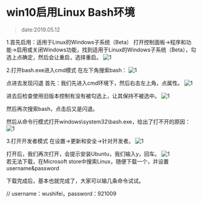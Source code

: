 # win10启用Linux Bash环境
> date:2019.05.12

1.首先启用：适用于Linux的Windows子系统（Beta）
打开控制面板->程序和功能->启用或关闭Windows功能，找到适用于Linux的Windows子系统（Beta），勾选上点确定，然后会让重启，选择重启。 
![1](/docPage/otherImgs/win-bash-1.png)

2.打开bash.exe进入cmd模式
在左下角搜索bash： 
![1](/docPage/otherImgs/win-bash-2.png)

点进去发现闪退 
首先：我们先进入cmd环境下，然后右击左上角，点属性。 
![1](/docPage/otherImgs/win-bash-3.png)

进去后检查使用旧版本控制有没有被勾选上，让其保持不被选中。 
![1](/docPage/otherImgs/win-bash-4.png)

然后再次搜索bash，点击后又是闪退。

然后从命令行模式打开windows\system32\bash.exe，给出了打不开的原因： 
![1](/docPage/otherImgs/win-bash-5.png)    

3.打开开发者模式
在设置->更新和安全->针对开发者。 
![1](/docPage/otherImgs/win-bash-6.png)    

打开后，我们再次打开，会提示安装Ubuntu，我们输入y，回车。
![1](/docPage/otherImgs/win-bash-7.png)    
若无法下载，在Microsoft store中搜索Linux，随便下载一个，并设置username&password

下载完成后，基本也就完成了，大家可以输几条命令试试。



// username：wushifei，password：921009